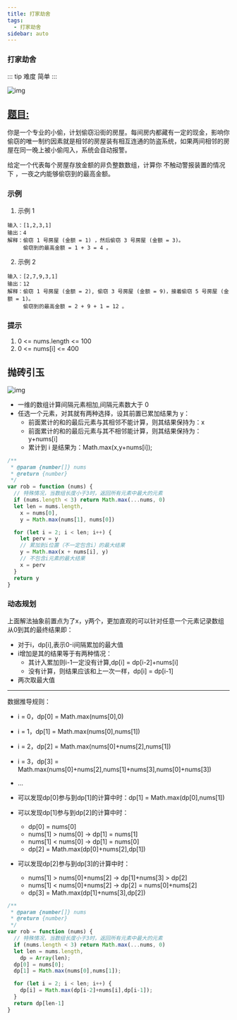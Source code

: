 ```yaml
---
title: 打家劫舍
tags:
  - 打家劫舍
sidebar: auto
---
```


### 打家劫舍

::: tip 难度
简单
:::

![img](http://qiniu.gaowenju.com/leecode/banner/more-015.jpg)

## [题目:](https://leetcode-cn.com/problems/house-robber/)

你是一个专业的小偷，计划偷窃沿街的房屋。每间房内都藏有一定的现金，影响你偷窃的唯一制约因素就是相邻的房屋装有相互连通的防盗系统，如果两间相邻的房屋在同一晚上被小偷闯入，系统会自动报警。

给定一个代表每个房屋存放金额的非负整数数组，计算你 不触动警报装置的情况下 ，一夜之内能够偷窃到的最高金额。

### 示例

1. 示例 1

```
输入：[1,2,3,1]
输出：4
解释：偷窃 1 号房屋 (金额 = 1) ，然后偷窃 3 号房屋 (金额 = 3)。
     偷窃到的最高金额 = 1 + 3 = 4 。
```

2. 示例 2

```
输入：[2,7,9,3,1]
输出：12
解释：偷窃 1 号房屋 (金额 = 2), 偷窃 3 号房屋 (金额 = 9)，接着偷窃 5 号房屋 (金额 = 1)。
     偷窃到的最高金额 = 2 + 9 + 1 = 12 。
```

### 提示

1. 0 <= nums.length <= 100
2. 0 <= nums[i] <= 400

## 抛砖引玉

![img](http://qiniu.gaowenju.com/leecode/more-015.png)

- 一维的数组计算间隔元素相加,间隔元素数大于 0
- 任选一个元素，对其就有两种选择，设其前置已累加结果为 y：
  - 前面累计的和的最后元素与其相邻不能计算，则其结果保持为：x
  - 前面累计的和的最后元素与其不相邻能计算，则其结果保持为：y+nums[i]
  - 累计到 i 是结果为：Math.max(x,y+nums[i]);

```javascript
/**
 * @param {number[]} nums
 * @return {number}
 */
var rob = function (nums) {
  // 特殊情况，当数组长度小于3时，返回所有元素中最大的元素
  if (nums.length < 3) return Math.max(...nums, 0)
  let len = nums.length,
    x = nums[0],
    y = Math.max(nums[1], nums[0])

  for (let i = 2; i < len; i++) {
    let perv = y
    // 累加到i位置（不一定包含i）的最大结果
    y = Math.max(x + nums[i], y)
    // 不包含i元素的最大结果
    x = perv
  }
  return y
}
```

### 动态规划

上面解法抽象前置点为了x，y两个，更加直观的可以针对任意一个元素记录数组从0到其的最终结果即：
- 对于i，dp[i],表示0-i间隔累加的最大值
- i增加是其的结果等于有两种情况：
  - 其计入累加则i-1一定没有计算,dp[i] = dp[i-2]+nums[i]
  - 没有计算，则结果应该和上一次一样，dp[i] = dp[i-1]
- 两次取最大值

---

数据推导规则：
- i = 0，dp[0] = Math.max(nums[0],0)
- i = 1，dp[1] = Math.max(nums[0],nums[1])
- i = 2，dp[2] = Math.max(nums[0]+nums[2],nums[1])
- i = 3，dp[3] = Math.max(nums[0]+nums[2],nums[1]+nums[3],nums[0]+nums[3])
- ...

- 可以发现dp[0]参与到dp[1]的计算中时：dp[1] = Math.max(dp[0],nums[1])
- 可以发现dp[1]参与到dp[2]的计算中时：
  - dp[0] = nums[0]
  - nums[1] > nums[0] -> dp[1] = nums[1]
  - nums[1] < nums[0] -> dp[1] = nums[0]
  - dp[2] = Math.max(dp[0]+nums[2],dp[1])
- 可以发现dp[2]参与到dp[3]的计算中时：
  - nums[1] > nums[0]+nums[2] -> dp[1]+nums[3] > dp[2]
  - nums[1] < nums[0]+nums[2] -> dp[2] = nums[0]+nums[2]
  - dp[3] = Math.max(dp[1]+nums[3],dp[2])

```javascript
/**
 * @param {number[]} nums
 * @return {number}
 */
var rob = function (nums) {
  // 特殊情况，当数组长度小于3时，返回所有元素中最大的元素
  if (nums.length < 3) return Math.max(...nums, 0)
  let len = nums.length,
    dp = Array(len);
  dp[0] = nums[0];
  dp[1] = Math.max(nums[0],nums[1]);

  for (let i = 2; i < len; i++) {
    dp[i] = Math.max(dp[i-2]+nums[i],dp[i-1]);
  }
  return dp[len-1]
}
```